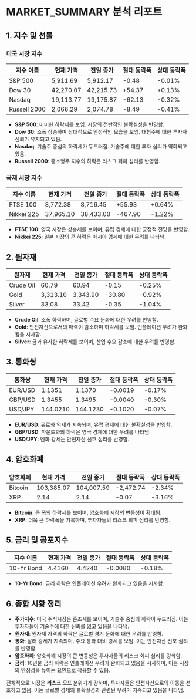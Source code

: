 # MARKET_SUMMARY 분석 리포트

## 1. 지수 및 선물

### 미국 시장 지수

| 지수 이름 | 현재 가격 | 전일 종가 | 절대 등락폭 | 상대 등락폭 |
|-----------|-----------|-----------|-------------|-------------|
| S&P 500   | 5,911.69  | 5,912.17  | -0.48       | -0.01%      |
| Dow 30    | 42,270.07 | 42,215.73 | +54.37      | +0.13%      |
| Nasdaq    | 19,113.77 | 19,175.87 | -62.13      | -0.32%      |
| Russell 2000 | 2,066.29 | 2,074.78 | -8.49       | -0.41%      |

- **S&P 500**: 미미한 하락세를 보임. 시장의 전반적인 불확실성을 반영함.
- **Dow 30**: 소폭 상승하며 상대적으로 안정적인 모습을 보임. 대형주에 대한 투자자 신뢰가 유지되고 있음.
- **Nasdaq**: 기술주 중심의 하락세가 두드러짐. 기술주에 대한 투자 심리가 약화되고 있음.
- **Russell 2000**: 중소형주 지수의 하락은 리스크 회피 심리를 반영함.

### 국제 시장 지수

| 지수 이름 | 현재 가격 | 전일 종가 | 절대 등락폭 | 상대 등락폭 |
|-----------|-----------|-----------|-------------|-------------|
| FTSE 100  | 8,772.38  | 8,716.45  | +55.93      | +0.64%      |
| Nikkei 225| 37,965.10 | 38,433.00 | -467.90     | -1.22%      |

- **FTSE 100**: 영국 시장은 상승세를 보이며, 유럽 경제에 대한 긍정적 전망을 반영함.
- **Nikkei 225**: 일본 시장의 큰 하락은 아시아 경제에 대한 우려를 나타냄.

## 2. 원자재

| 원자재 | 현재 가격 | 전일 종가 | 절대 등락폭 | 상대 등락폭 |
|--------|-----------|-----------|-------------|-------------|
| Crude Oil | 60.79   | 60.94     | -0.15       | -0.25%      |
| Gold     | 3,313.10 | 3,343.90  | -30.80      | -0.92%      |
| Silver   | 33.08    | 33.42     | -0.35       | -1.04%      |

- **Crude Oil**: 소폭 하락하며, 글로벌 수요 둔화에 대한 우려를 반영함.
- **Gold**: 안전자산으로서의 매력이 감소하며 하락세를 보임. 인플레이션 우려가 완화됨을 시사함.
- **Silver**: 금과 유사한 하락세를 보이며, 산업 수요 감소에 대한 우려를 반영함.

## 3. 통화쌍

| 통화쌍   | 현재 가격 | 전일 종가 | 절대 등락폭 | 상대 등락폭 |
|----------|-----------|-----------|-------------|-------------|
| EUR/USD  | 1.1351    | 1.1370    | -0.0019     | -0.17%      |
| GBP/USD  | 1.3455    | 1.3495    | -0.0040     | -0.30%      |
| USD/JPY  | 144.0210  | 144.1230  | -0.1020     | -0.07%      |

- **EUR/USD**: 유로화 약세가 지속되며, 유럽 경제에 대한 불확실성을 반영함.
- **GBP/USD**: 파운드화의 하락은 영국 경제에 대한 우려를 나타냄.
- **USD/JPY**: 엔화 강세는 안전자산 선호 심리를 반영함.

## 4. 암호화폐

| 암호화폐 | 현재 가격 | 전일 종가 | 절대 등락폭 | 상대 등락폭 |
|----------|-----------|-----------|-------------|-------------|
| Bitcoin  | 103,385.07| 104,007.59| -2,472.74   | -2.34%      |
| XRP      | 2.14      | 2.14      | -0.07       | -3.16%      |

- **Bitcoin**: 큰 폭의 하락세를 보이며, 암호화폐 시장의 변동성이 확대됨.
- **XRP**: 더욱 큰 하락폭을 기록하며, 투자자들의 리스크 회피 심리를 반영함.

## 5. 금리 및 공포지수

| 지수 이름 | 현재 가격 | 전일 종가 | 절대 등락폭 | 상대 등락폭 |
|-----------|-----------|-----------|-------------|-------------|
| 10-Yr Bond| 4.4160    | 4.4240    | -0.0080     | -0.18%      |

- **10-Yr Bond**: 금리 하락은 인플레이션 우려가 완화되고 있음을 시사함.

## 6. 종합 시황 정리

- **주가지수**: 미국 주식시장은 혼조세를 보이며, 기술주 중심의 하락이 두드러짐. 이는 투자자들이 기술주에 대한 신뢰를 잃고 있음을 나타냄.
- **원자재**: 원자재 가격의 하락은 글로벌 경기 둔화에 대한 우려를 반영함.
- **통화**: 달러 강세가 지속되며, 주요 통화 대비 강세를 보임. 이는 안전자산 선호 심리를 반영함.
- **암호화폐**: 암호화폐 시장의 큰 변동성은 투자자들의 리스크 회피 심리를 강화함.
- **금리**: 10년물 금리 하락은 인플레이션 우려가 완화되고 있음을 시사하며, 이는 시장의 안정성을 높이는 요인으로 작용할 수 있음.

전체적으로 시장은 **리스크 오프** 분위기가 강하며, 투자자들은 안전자산으로의 이동을 선호하고 있음. 이는 글로벌 경제의 불확실성과 관련된 우려가 지속되고 있음을 나타냄.